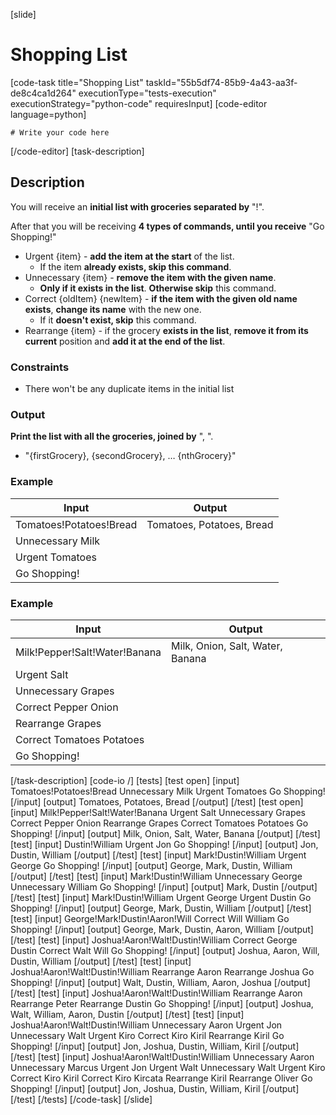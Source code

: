 [slide]
# Shopping List
[code-task title="Shopping List" taskId="55b5df74-85b9-4a43-aa3f-de8c4ca1d264" executionType="tests-execution" executionStrategy="python-code" requiresInput]
[code-editor language=python]
```
# Write your code here
```
[/code-editor]
[task-description]
## Description
You will receive an **initial list with groceries separated by** "!".

After that you will be receiving **4 types of commands, until you receive** "Go Shopping!"
- Urgent \{item\} - **add the item at the start** of the list. 
    - If the item **already exists, skip this command**.
- Unnecessary \{item\} - **remove the item with the given name**. 
    - **Only if it exists in the list**. **Otherwise skip** this command.
- Correct \{oldItem\} \{newItem\} - **if the item with the given old name exists**, **change its name** with the new one. 
    - If it **doesn't exist, skip** this command.
- Rearrange \{item\} - if the grocery **exists in the list**, **remove it from its current** position and **add it at the end of the list**.

### Constraints
- There won't be any duplicate items in the initial list

### Output
**Print the list with all the groceries, joined by** ", ".
- "\{firstGrocery\}, \{secondGrocery\}, … \{nthGrocery\}"

### Example
| **Input** | **Output** |
| --- | --- |
| Tomatoes!Potatoes!Bread | Tomatoes, Potatoes, Bread |
| Unnecessary Milk | |
| Urgent Tomatoes | |
| Go Shopping! | |

### Example
| **Input** | **Output** |
| --- | --- |
| Milk!Pepper!Salt!Water!Banana | Milk, Onion, Salt, Water, Banana |
| Urgent Salt | |
| Unnecessary Grapes  | |
| Correct Pepper Onion | |
| Rearrange Grapes | |
| Correct Tomatoes Potatoes | |
| Go Shopping! | |

[/task-description]
[code-io /]
[tests]
[test open]
[input]
Tomatoes!Potatoes!Bread
Unnecessary Milk
Urgent Tomatoes
Go Shopping!
[/input]
[output]
Tomatoes, Potatoes, Bread
[/output]
[/test]
[test open]
[input]
Milk!Pepper!Salt!Water!Banana
Urgent Salt
Unnecessary Grapes 
Correct Pepper Onion
Rearrange Grapes
Correct Tomatoes Potatoes
Go Shopping!
[/input]
[output]
Milk, Onion, Salt, Water, Banana
[/output]
[/test]
[test]
[input]
Dustin!William
Urgent Jon
Go Shopping!
[/input]
[output]
Jon, Dustin, William
[/output]
[/test]
[test]
[input]
Mark!Dustin!William
Urgent George
Go Shopping!
[/input]
[output]
George, Mark, Dustin, William
[/output]
[/test]
[test]
[input]
Mark!Dustin!William
Unnecessary George
Unnecessary William
Go Shopping!
[/input]
[output]
Mark, Dustin
[/output]
[/test]
[test]
[input]
Mark!Dustin!William
Urgent George
Urgent Dustin
Go Shopping!
[/input]
[output]
George, Mark, Dustin, William
[/output]
[/test]
[test]
[input]
George!Mark!Dustin!Aaron!Will
Correct Will William
Go Shopping!
[/input]
[output]
George, Mark, Dustin, Aaron, William
[/output]
[/test]
[test]
[input]
Joshua!Aaron!Walt!Dustin!William
Correct George Dustin
Correct Walt Will
Go Shopping!
[/input]
[output]
Joshua, Aaron, Will, Dustin, William
[/output]
[/test]
[test]
[input]
Joshua!Aaron!Walt!Dustin!William
Rearrange Aaron
Rearrange Joshua
Go Shopping!
[/input]
[output]
Walt, Dustin, William, Aaron, Joshua
[/output]
[/test]
[test]
[input]
Joshua!Aaron!Walt!Dustin!William
Rearrange Aaron
Rearrange Peter
Rearrange Dustin
Go Shopping!
[/input]
[output]
Joshua, Walt, William, Aaron, Dustin
[/output]
[/test]
[test]
[input]
Joshua!Aaron!Walt!Dustin!William
Unnecessary Aaron
Urgent Jon
Unnecessary Walt
Urgent Kiro
Correct Kiro Kiril
Rearrange Kiril
Go Shopping!
[/input]
[output]
Jon, Joshua, Dustin, William, Kiril
[/output]
[/test]
[test]
[input]
Joshua!Aaron!Walt!Dustin!William
Unnecessary Aaron
Unnecessary Marcus
Urgent Jon
Urgent Walt
Unnecessary Walt
Urgent Kiro
Correct Kiro Kiril
Correct Kiro Kircata
Rearrange Kiril
Rearrange Oliver
Go Shopping!
[/input]
[output]
Jon, Joshua, Dustin, William, Kiril
[/output]
[/test]
[/tests]
[/code-task]
[/slide]